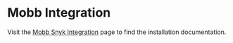 # Mobb Integration

Visit the [Mobb Snyk Integration](https://docs.mobb.ai/mobb-user-docs/integrating-sast-findings/snyk) page to find the installation documentation.

